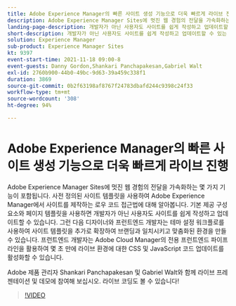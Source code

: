 ```yaml
---
title: Adobe Experience Manager의 빠른 사이트 생성 기능으로 더욱 빠르게 라이브 진행
description: Adobe Experience Manager Sites에 멋진 웹 경험의 전달을 가속화하는 몇 가지 기능이 포함됩니다. 사전 정의된 사이트 템플릿을 사용하여 Adobe Experience Manager에서 사이트를 제작하는 로우 코드 접근법에 대해 알아봅니다. 기본 제공 구성 요소와 페이지 템플릿을 사용하면 개발자가 아닌 사용자도 사이트를 쉽게 작성하고 업데이트할 수 있습니다. 그런 다음 디자이너와 프런트엔드 개발자는 테마 설정 워크플로를 사용하여 사이트 템플릿을 추가로 확장하여 브랜딩과 일치시키고 맞춤화된 환경을 만들 수 있습니다. 프런트엔드 개발자는 Adobe Cloud Manager의 전용 프런트엔드 파이프라인을 활용하여 몇 초 만에 라이브 환경에 대한 CSS 및 JavaScript 코드 업데이트를 활성화할 수 있습니다.
landing-page-description: 개발자가 아닌 사용자도 사이트를 쉽게 작성하고 업데이트할 수 있는 사전 정의된 사이트 템플릿을 사용하여 AEM에서 사이트를 만드는 방법에 대해 알아봅니다.
short-description: 개발자가 아닌 사용자도 사이트를 쉽게 작성하고 업데이트할 수 있는 사전 정의된 사이트 템플릿을 사용하여 AEM에서 사이트를 만드는 방법에 대해 알아봅니다.
solution: Experience Manager
sub-product: Experience Manager Sites
kt: 9397
event-start-time: 2021-11-18 09:00-8
event-guests: Danny Gordon,Shankari Panchapakesan,Gabriel Walt
exl-id: 2760b900-44b0-49bc-9d63-39a459c338f1
duration: 3869
source-git-commit: 0b2f63198af8767f24783dbafd244c9398c24f33
workflow-type: tm+mt
source-wordcount: '308'
ht-degree: 94%

---
```


# Adobe Experience Manager의 빠른 사이트 생성 기능으로 더욱 빠르게 라이브 진행

Adobe Experience Manager Sites에 멋진 웹 경험의 전달을 가속화하는 몇 가지 기능이 포함됩니다. 사전 정의된 사이트 템플릿을 사용하여 Adobe Experience Manager에서 사이트를 제작하는 로우 코드 접근법에 대해 알아봅니다. 기본 제공 구성 요소와 페이지 템플릿을 사용하면 개발자가 아닌 사용자도 사이트를 쉽게 작성하고 업데이트할 수 있습니다. 그런 다음 디자이너와 프런트엔드 개발자는 테마 설정 워크플로를 사용하여 사이트 템플릿을 추가로 확장하여 브랜딩과 일치시키고 맞춤화된 환경을 만들 수 있습니다. 프런트엔드 개발자는 Adobe Cloud Manager의 전용 프런트엔드 파이프라인을 활용하여 몇 초 만에 라이브 환경에 대한 CSS 및 JavaScript 코드 업데이트를 활성화할 수 있습니다.

Adobe 제품 관리자 Shankari Panchapakesan 및 Gabriel Walt와 함께 라이브 프레젠테이션 및 데모에 참여해 보십시오. 라이브 코딩도 볼 수 있습니다!

>[!VIDEO](https://video.tv.adobe.com/v/338798/?quality=12&learn=on)

